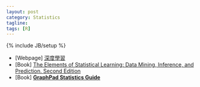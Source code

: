 ```yaml
---
layout: post
category: Statistics
tagline: 
tags: [R]
---
```

{% include JB/setup %}


* [Webpage] [深度學習](https://leemeng.tw/deep-learning-for-everyone-understand-neural-net-and-linear-algebra.html)
* [Book] [The Elements of
Statistical Learning:
Data Mining, Inference, and Prediction.
Second Edition](https://web.stanford.edu/~hastie/ElemStatLearn/)
* [Book] **[GraphPad Statistics Guide](https://www.graphpad.com/guides/prism/6/statistics/index.htm?stat_nonparametric_tests_dont_compa.htm)**